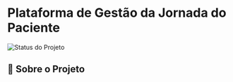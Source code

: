 # Plataforma de Gestão da Jornada do Paciente

![Status do Projeto](https://img.shields.io/badge/status-em%20desenvolvimento-yellow)

## 📖 Sobre o Projeto